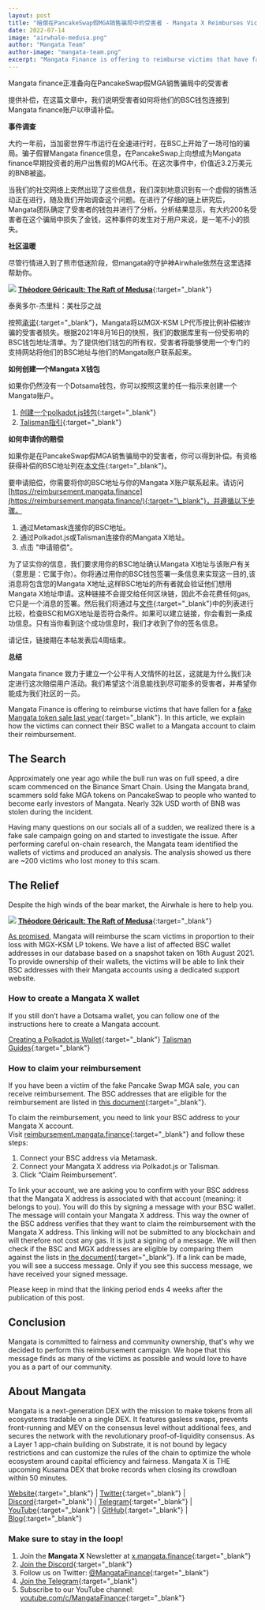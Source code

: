 ```yaml
---
layout: post
title: "赔偿在PancakeSwap假MGA销售骗局中的受害者 - Mangata X Reimburses Victims of the Pancake Swap Scam"
date: 2022-07-14
image: "airwhale-medusa.png"
author: "Mangata Team"
author-image: "mangata-team.png"
excerpt: "Mangata Finance is offering to reimburse victims that have fallen for a fake Mangata token sale last year. In this article, we explain how the victims can connect their BSC wallet to a Mangata account to claim their reimbursement."
---
```


Mangata finance正准备向在PancakeSwap假MGA销售骗局中的受害者

提供补偿，在这篇文章中，我们说明受害者如何将他们的BSC钱包连接到Mangata finance账户以申请补偿。

**事件调查**

大约一年前，当加密世界牛市运行在全速进行时，在BSC上开始了一场可怕的骗局。骗子假冒Mangata finance信息，在PancakeSwap上向想成为Mangata finance早期投资者的用户出售假的MGA代币。在这次事件中，价值近3.2万美元的BNB被盗。
    
当我们的社交网络上突然出现了这些信息，我们深刻地意识到有一个虚假的销售活动正在进行，随及我们开始调查这个问题。在进行了仔细的链上研究后，Mangata团队确定了受害者的钱包并进行了分析。分析结果显示，有大约200名受害者在这个骗局中损失了金钱，这种事件的发生对于用户来说，是一笔不小的损失。
    
**社区温暖**
    
尽管行情进入到了熊市低迷阶段，但mangata的守护神Airwhale依然在这里选择帮助你。

![](/assets/posts/airwhale-medusa.png)
[**Théodore Géricault: The Raft of Medusa**](https://en.wikipedia.org/wiki/The_Raft_of_the_Medusa){:target="\_blank"}

泰奥多尔-杰里科：美杜莎之战

按照[承诺](https://blog.mangata.finance/news/2021-08-18-mangata-refunds-the-victims-of-the-scam-on-pancakeswap/){:target="\_blank"}，Mangata将以MGX-KSM LP代币按比例补偿被诈骗的受害者损失。根据2021年8月16日的快照，我们的数据库里有一份受影响的BSC钱包地址清单。为了提供他们钱包的所有权，受害者将能够使用一个专门的支持网站将他们的BSC地址与他们的Mangata账户联系起来。

**如何创建一个Mangata X钱包**

如果你仍然没有一个Dotsama钱包，你可以按照这里的任一指示来创建一个Mangata账户。

1. [创建一个polkadot.js钱包](https://www.notion.so/2bcc5bd803394a21afca93d2e86f2886){:target="\_blank"}
2. [Talisman指引](https://www.notion.so/Talisman-Guides-45699a12a8484f83a324fb499cc10d57){:target="\_blank"}

**如何申请你的赔偿**

如果你是在PancakeSwap假MGA销售骗局中的受害者，你可以得到补偿。有资格获得补偿的BSC地址列在[本文件](https://docs.google.com/spreadsheets/d/11ICkJ8ElQZyJlYg8pd4Q_pCaZdaT2BKuPArfW2Mv-eY/edit#gid=530950320){:target="\_blank"}。

要申请赔偿，你需要将你的BSC地址与你的Mangata X账户联系起来。请访问[https://reimbursement.mangata.finance](https://reimbursement.mangata.finance/){:target="\_blank"}，并遵循以下步骤。

1. 通过Metamask连接你的BSC地址。
2. 通过Polkadot.js或Talisman连接你的Mangata X地址。
3. 点击 "申请赔偿"。

为了证实你的信息，我们要求用你的BSC地址确认Mangata X地址与该账户有关（意思是：它属于你）。你将通过用你的BSC钱包签署一条信息来实现这一目的,该消息将包含您的Mangata X地址,这样BSC地址的所有者就会验证他们想用Mangata X地址申请。这种链接不会提交给任何区块链，因此不会花费任何gas,它只是一个消息的签署。然后我们将通过与[文件](https://docs.google.com/spreadsheets/d/11ICkJ8ElQZyJlYg8pd4Q_pCaZdaT2BKuPArfW2Mv-eY/edit#gid=530950320){:target="\_blank"}中的列表进行比较，检查BSC和MGX地址是否符合条件。如果可以建立链接，你会看到一条成功信息。只有当你看到这个成功信息时，我们才收到了你的签名信息。

请记住，链接期在本帖发表后4周结束。

**总结**

Mangata finance 致力于建立一个公平有人文情怀的社区，这就是为什么我们决定进行这次赔偿用户活动。我们希望这个消息能找到尽可能多的受害者，并希望你能成为我们社区的一员。



Mangata Finance is offering to reimburse victims that have fallen for a [fake Mangata token sale last year](https://blog.mangata.finance/news/2021-08-18-mangata-refunds-the-victims-of-the-scam-on-pancakeswap/){:target="\_blank"}. In this article, we explain how the victims can connect their BSC wallet to a Mangata account to claim their reimbursement.

## The Search

Approximately one year ago while the bull run was on full speed, a dire scam commenced on the Binance Smart Chain. Using the Mangata brand, scammers sold fake MGA tokens on PancakeSwap to people who wanted to become early investors of Mangata. Nearly 32k USD worth of BNB was stolen during the incident.

Having many questions on our socials all of a sudden, we realized there is a fake sale campaign going on and started to investigate the issue. After performing careful on-chain research, the  Mangata team identified the wallets of victims and produced an analysis. The analysis showed us there are ~200 victims who lost money to this scam.

## The Relief

Despite the high winds of the bear market, the Airwhale is here to help you.

![](/assets/posts/airwhale-medusa.png)
[**Théodore Géricault: The Raft of Medusa**](https://en.wikipedia.org/wiki/The_Raft_of_the_Medusa){:target="\_blank"}

[As promised](https://blog.mangata.finance/news/2021-08-18-mangata-refunds-the-victims-of-the-scam-on-pancakeswap/), Mangata will reimburse the scam victims in proportion to their loss with MGX-KSM LP tokens. We have a list of affected BSC wallet addresses in our database based on a snapshot taken on 16th August 2021. To provide ownership of their wallets, the victims will be able to link their BSC addresses with their Mangata accounts using a dedicated support website. 

### How to create a Mangata X wallet

If you still don’t have a Dotsama wallet, you can follow one of the instructions here to create a Mangata account.

[Creating a Polkadot.js Wallet](https://mangata-finance.notion.site/Creating-a-Polkadot-js-Wallet-2bcc5bd803394a21afca93d2e86f2886){:target="\_blank"}
[Talisman Guides](https://mangata-finance.notion.site/Talisman-Guides-45699a12a8484f83a324fb499cc10d57){:target="\_blank"}

### How to claim your reimbursement

If you have been a victim of the fake Pancake Swap MGA sale, you can receive reimbursement. The BSC addresses that are eligible for the reimbursement are listed in [this document](https://docs.google.com/spreadsheets/d/11ICkJ8ElQZyJlYg8pd4Q_pCaZdaT2BKuPArfW2Mv-eY/edit#gid=530950320){:target="\_blank"}.

To claim the reimbursement, you need to link your BSC address to your Mangata X account. Visit [reimbursement.mangata.finance](https://reimbursement.mangata.finance){:target="\_blank"} and follow these steps:

1. Connect your BSC address via Metamask.
2. Connect your Mangata X address via Polkadot.js or Talisman.
3. Click “Claim Reimbursement”.

To link your account, we are asking you to confirm with your BSC address that the Mangata X address is associated with that account (meaning: it belongs to you). You will do this by signing a message with your BSC wallet. The message will contain your Mangata X address. This way the owner of the BSC address verifies that they want to claim the reimbursement with the Mangata X address. This linking will not be submitted to any blockchain and will therefore not cost any gas. It is just a signing of a message. We will then check if the BSC and MGX addresses are eligible by comparing them against the lists in [the document](https://docs.google.com/spreadsheets/d/11ICkJ8ElQZyJlYg8pd4Q_pCaZdaT2BKuPArfW2Mv-eY/edit#gid=530950320){:target="\_blank"}. If a link can be made, you will see a success message. Only if you see this success message, we have received your signed message.

Please keep in mind that the linking period ends 4 weeks after the publication of this post.

## Conclusion

Mangata is committed to fairness and community ownership, that's why we decided to perform this reimbursement campaign. We hope that this message finds as many of the victims as possible and would love to have you as a part of our community.

## About Mangata
Mangata is a next-generation DEX with the mission to make tokens from all ecosystems tradable on a single DEX. It features gasless swaps, prevents front-running and MEV on the consensus level without additional fees, and secures the network with the revolutionary proof-of-liquidity consensus. As a Layer 1 app-chain building on Substrate, it is not bound by legacy restrictions and can customize the rules of the chain to optimize the whole ecosystem around capital efficiency and fairness. Mangata X is THE upcoming Kusama DEX that broke records when closing its crowdloan within 50 minutes.

[Website](https://mangata.finance/){:target="\_blank"} &#124; [Twitter](https://twitter.com/MangataFinance){:target="\_blank"} &#124; [Discord](https://discord.com/invite/mangata){:target="\_blank"} &#124; [Telegram](https://t.me/mgtfi){:target="\_blank"} &#124; [YouTube](https://www.youtube.com/c/mangatafinance/){:target="\_blank"} &#124; [GitHub](https://github.com/mangata-finance){:target="\_blank"} &#124; [Blog](https://blog.mangata.finance/){:target="\_blank"}

### Make sure to stay in the loop!
1. Join the **Mangata X** Newsletter at [x.mangata.finance](https://x.mangata.finance/){:target="\_blank"}
2. [Join the Discord](https://discord.gg/mangata){:target="\_blank"}
3. Follow us on Twitter: [@MangataFinance](https://twitter.com/MangataFinance){:target="\_blank"}
4. [Join the Telegram](https://t.me/mgtfi){:target="\_blank"}
5. Subscribe to our YouTube channel: [youtube.com/c/MangataFinance](https://www.youtube.com/c/MangataFinance){:target="\_blank"}
